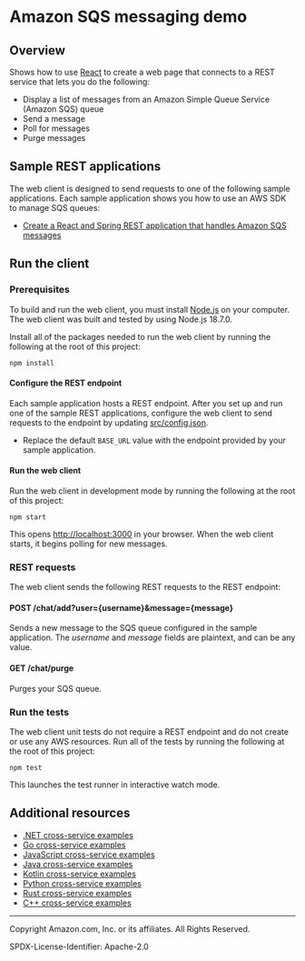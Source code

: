 # Amazon SQS messaging demo

## Overview

Shows how to use [React](https://reactjs.org/) to create a web page that connects to a
REST service that lets you do the following:

- Display a list of messages from an Amazon Simple Queue Service (Amazon SQS) queue
- Send a message
- Poll for messages
- Purge messages

## Sample REST applications

The web client is designed to send requests to one of the following sample applications.
Each sample application shows you how to use an AWS SDK to manage SQS queues:

- [Create a React and Spring REST application that handles Amazon SQS messages](../../../../javav2/usecases/creating_message_application/README.md)

## Run the client

### Prerequisites

To build and run the web client, you must install [Node.js](https://nodejs.org)
on your computer. The web client was built and tested by using Node.js 18.7.0.

Install all of the packages needed to run the web client by running the following at the root of this project:

```
npm install
```

#### Configure the REST endpoint

Each sample application hosts a REST endpoint. After you set up and run one of the
sample REST applications, configure the web client to send requests to the endpoint by
updating [src/config.json](src/config.json).

- Replace the default `BASE_URL` value with the endpoint provided by your sample
  application.

#### Run the web client

Run the web client in development mode by running the following at the root of this project:

```
npm start
```

This opens [http://localhost:3000](http://localhost:3000) in your browser. When
the web client starts, it begins polling for new messages.

### REST requests

The web client sends the following REST requests to the REST endpoint:

#### POST /chat/add?user={username}&message={message}

Sends a new message to the SQS queue configured in the sample application. The _username_ and _message_ fields
are plaintext, and can be any value.

#### GET /chat/purge

Purges your SQS queue.

### Run the tests

The web client unit tests do not require a REST endpoint and do not create or use any
AWS resources. Run all of the tests by running the following at the root of this project:

```
npm test
```

This launches the test runner in interactive watch mode.

## Additional resources

- [.NET cross-service examples](../../../../dotnetv3/cross-service/README.md)
- [Go cross-service examples](../../../../gov2/cross_service)
- [JavaScript cross-service examples](../../../../javascriptv3/example_code/cross-services)
- [Java cross-service examples](../../../../javav2/usecases)
- [Kotlin cross-service examples](../../../../kotlin/usecases/Readme.md)
- [Python cross-service examples](../../../../python/cross_service/README.md)
- [Rust cross-service examples](../../../../rust_dev_preview/cross_service/README.md)
- [C++ cross-service examples](../../../../../../../cpp/example_code/cross-service/README.md)

---

Copyright Amazon.com, Inc. or its affiliates. All Rights Reserved.

SPDX-License-Identifier: Apache-2.0
